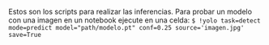 Estos son los scripts para realizar las inferencias.
Para probar un modelo con una imagen en un notebook ejecute en una celda:
`$ !yolo task=detect mode=predict model="path/modelo.pt" conf=0.25 source='imagen.jpg' save=True`